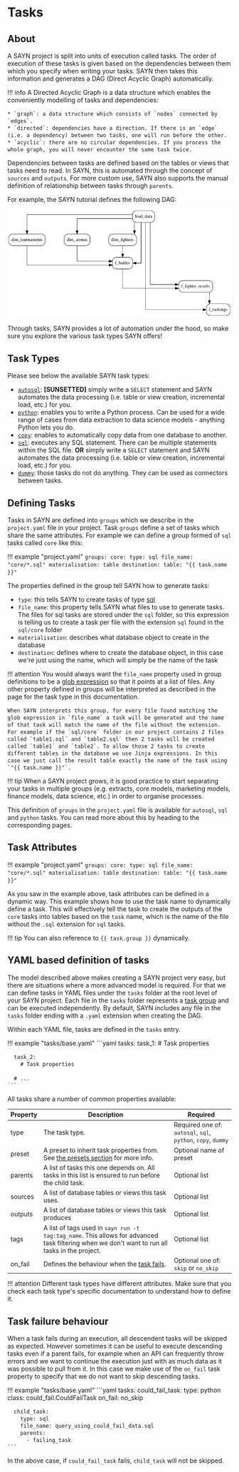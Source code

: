 # Tasks

## About

A SAYN project is split into units of execution called tasks. The order of execution of these tasks is given based on the dependencies between them which you specify when writing your tasks. SAYN then takes this information and generates a DAG (Direct Acyclic Graph) automatically.

!!! info
    A Directed Acyclic Graph is a data structure which enables the conveniently modelling of tasks and dependencies:

    * `graph`: a data structure which consists of `nodes` connected by `edges`.
    * `directed`: dependencies have a direction. If there is an `edge` (i.e. a dependency) between two tasks, one will run before the other.
    * `acyclic`: there are no circular dependencies. If you process the whole graph, you will never encounter the same task twice.

Dependencies between tasks are defined based on the tables or views that tasks need to read. In SAYN, this is automated through the concept of `sources` and `outputs`. For more custom use, SAYN also supports the manual definition of relationship between tasks through `parents`.

For example, the SAYN tutorial defines the following DAG:

![Tutorial](../dag.png)

Through tasks, SAYN provides a lot of automation under the hood, so make sure you explore the various task types SAYN offers!

## Task Types

Please see below the available SAYN task types:

- [`autosql`](autosql.md): **[SUNSETTED]** simply write a `SELECT` statement and SAYN automates the data processing (i.e. table or view creation, incremental load, etc.) for you.
- [`python`](python.md): enables you to write a Python process. Can be used for a wide range of cases from data extraction to data science models - anything Python lets you do.
- [`copy`](copy.md): enables to automatically copy data from one database to another.
- [`sql`](sql.md): executes any SQL statement. There can be multiple statements within the SQL file. **OR** simply write a `SELECT` statement and SAYN automates the data processing (i.e. table or view creation, incremental load, etc.) for you.
- [`dummy`](dummy.md): those tasks do not do anything. They can be used as connectors between tasks.

## Defining Tasks

Tasks in SAYN are defined into `groups` which we describe in the `project.yaml` file in your project. Task `groups` define a set of tasks which share the same attributes. For example we can define a group formed of `sql` tasks called `core` like this:

!!! example "project.yaml"
    ```
    groups:
      core:
        type: sql
        file_name: "core/*.sql"
        materialisation: table
        destination:
          table: "{{ task.name }}"
    ```

The properties defined in the group tell SAYN how to generate tasks:

  * `type`: this tells SAYN to create tasks of type [sql](sql.md)
  * `file_name`: this property tells SAYN what files to use to generate tasks. The files for sql tasks are stored under the `sql` folder, so this expression is telling us to create a task per file with the extension `sql` found in the `sql/core` folder
  * `materialisation`: describes what database object to create in the database
  * `destination`: defines where to create the database object, in this case we're just using the name, which will simply be the name of the task

!!! attention
    You would always want the `file_name` property used in group definitions to be a [glob expression](https://en.wikipedia.org/wiki/Glob_(programming)) so that it points at a list of files. Any other property defined in groups will be interpreted as described in the page for the task type in this documentation.

    When SAYN interprets this group, for every file found matching the glob expression in `file_name` a task will be generated and the name of that task will match the name of the file without the extension. For example if the `sql/core` folder in our project contains 2 files called `table1.sql` and `table2.sql` then 2 tasks will be created called `table1` and `table2`. To allow those 2 tasks to create different tables in the database we use Jinja expressions. In this case we just call the result table exactly the name of the task using `"{{ task.name }}"`.

!!! tip
    When a SAYN project grows, it is good practice to start separating your tasks in multiple groups (e.g. extracts, core models, marketing models, finance models, data science, etc.) in order to organise processes.

This definition of `groups` in the `project.yaml` file is available for `autosql`, `sql` and `python` tasks. You can read more about this by heading to the corresponding pages.

## Task Attributes

!!! example "project.yaml"
    ```
    groups:
      core:
        type: sql
        file_name: "core/*.sql"
        materialisation: table
        destination:
          table: "{{ task.name }}"
    ```

As you saw in the example above, task attributes can be defined in a dynamic way. This example shows how to use the task name to dynamically define a task. This will effectively tell the task to create the outputs of the `core` tasks into tables based on the `task` name, which is the name of the file without the `.sql` extension for `sql` tasks.

!!! tip
    You can also reference to `{{ task.group }}` dynamically.

## YAML based definition of tasks

The model described above makes creating a SAYN project very easy, but there are situations where a more advanced model is required. For that we can
define tasks in YAML files under the `tasks` folder at the root level of your SAYN project. Each file in the `tasks` folder represents a [task group](#task_groups) and can be executed independently. By default, SAYN includes any file in the `tasks` folder ending with a `.yaml` extension when creating the DAG.

Within each YAML file, tasks are defined in the `tasks` entry.

!!! example "tasks/base.yaml"
    ```yaml
    tasks:
      task_1:
        # Task properties

      task_2:
        # Task properties

      # ...
    ```

All tasks share a number of common properties available:

| Property | Description | Required |
| -------- | ----------- | ---- |
| type | The task type. | Required one of: `autosql`, `sql`, `python`, `copy`, `dummy` |
| preset | A preset to inherit task properties from. See [the presets section](../presets.md) for more info. | Optional name of preset |
| parents | A list of tasks this one depends on. All tasks in this list is ensured to run before the child task. | Optional list |
| sources | A list of database tables or views this task uses. | Optional list |
| outputs | A list of database tables or views this task produces | Optional list |
| tags | A list of tags used in `sayn run -t tag:tag_name`. This allows for advanced task filtering when we don't want to run all tasks in the project. | Optional list |
| on_fail | Defines the behaviour when the [task fails](#task_failure_behaviour). | Optional one of: `skip` or `no_skip` |

!!! attention
    Different task types have different attributes. Make sure that you check each task type's specific documentation to understand how to define it.

## Task failure behaviour

When a task fails during an execution, all descendent tasks will be skipped as expected. However sometimes it can be useful to
execute descending tasks even if a parent fails, for example when an API can frequently throw errors and we want to continue the execution just with as much data as it was possible to pull from it. In this case we make use of the `on_fail` task property to
specify that we do not want to skip descending tasks.


!!! example "tasks/base.yaml"
    ```yaml
    tasks:
      could_fail_task:
        type: python
        class: could_fail.CouldFailTask
        on_fail: no_skip

      child_task:
        type: sql
        file_name: query_using_could_fail_data.sql
        parents:
          - failing_task
    ```

In the above case, if `could_fail_task` fails, `child_task` will not be skipped.
